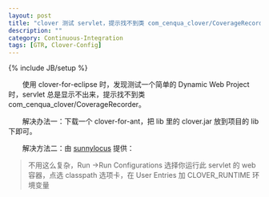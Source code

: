 ```yaml
---
layout: post
title: "clover 测试 servlet，提示找不到类 com_cenqua_clover/CoverageRecorder 的解决方法"
description: ""
category: Continuous-Integration
tags: [GTR, Clover-Config]
---
```

{% include JB/setup %}

　　使用 clover-for-eclipse 时，发现测试一个简单的 Dynamic Web Project 时，servlet 总是显示不出来，提示找不到类 com_cenqua_clover/CoverageRecorder。  

　　解决办法一：下载一个 clover-for-ant，把 lib 里的 clover.jar 放到项目的 lib 下即可。  

　　解决方法二：由 [sunnylocus](http://sunnylocus.iteye.com/) 提供：

> 不用这么复杂，Run ->Run Configurations 选择你运行此 servlet 的 web 容器，点选 classpath 选项卡，在 User Entries 加 CLOVER_RUNTIME 环境变量